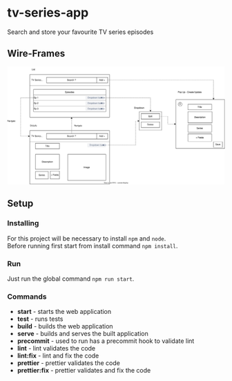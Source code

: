 # tv-series-app

Search and store your favourite TV series episodes

## Wire-Frames

![TV Series wire-frame SVG image](/wire-frames/tv-series-wf.svg)

## Setup

### Installing

For this project will be necessary to install `npm` and `node`.\
Before running first start from install command `npm install`.

### Run

Just run the global command `npm run start`.

### Commands

-   **start** - starts the web application
-   **test** - runs tests
-   **build** - builds the web application
-   **serve** - builds and serves the built application
-   **precommit** - used to run has a precommit hook to validate lint
-   **lint** - lint validates the code
-   **lint:fix** - lint and fix the code
-   **prettier** - prettier validates the code
-   **prettier:fix** - prettier validates and fix the code
